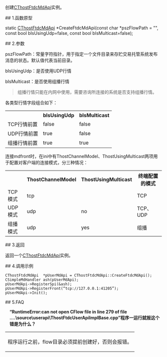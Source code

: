 <p>创建<a href="../_CTHOSTFTDCMDAPI/">CThostFtdcMdApi</a>实例。</p>
<span class="anchor" id="863a3e05-799b-492c-8793-5ca876ce7e1b"></span>
## 1.函数原型
<p>static <a href="../_CTHOSTFTDCMDAPI/">CThostFtdcMdApi</a> *CreateFtdcMdApi(const char *pszFlowPath = "", const bool bIsUsingUdp=false, const bool bIsMulticast=false);</p>
<span class="anchor" id="9752d8c2-90ae-4101-80ad-a95b5a36918d"></span>
## 2.参数
<p>pszFlowPath：常量字符指针，用于指定一个文件目录来存贮交易托管系统发布消息的状态。默认值代表当前目录。</p>
<p>bIsUsingUdp：是否使用UDP行情</p>
<p>bIsMulticast：是否使用组播行情</p>
<blockquote>
<p>组播行情只能在内网中使用，需要咨询所连接的系统是否支持组播行情。</p>
</blockquote>
<p>各类型行情字段组合如下：</p>
<table><tr><th style="TEXT-ALIGN: center;">　</th><th style="TEXT-ALIGN: center;">bIsUsingUdp</th><th style="TEXT-ALIGN: center;">bIsMulticast</th></tr><tr><td style="TEXT-ALIGN: left;">TCP行情前置</td>
<td style="TEXT-ALIGN: left;">false</td>
<td style="TEXT-ALIGN: left;">false</td>
</tr>
<tr><td style="TEXT-ALIGN: left;">UDP行情前置</td>
<td style="TEXT-ALIGN: left;">true</td>
<td style="TEXT-ALIGN: left;">false</td>
</tr>
<tr><td style="TEXT-ALIGN: left;">组播行情前置</td>
<td style="TEXT-ALIGN: left;">true</td>
<td style="TEXT-ALIGN: left;">true</td>
</tr>
</table>
<p>连接mdfront时，在ini中有ThostChannelModel、ThostUsingMulticast两项用于配置对客户端的连接模式，分三种情况：</p>
<table><tr><th style="TEXT-ALIGN: center;">　</th><th style="TEXT-ALIGN: center;">ThostChannelModel</th><th style="TEXT-ALIGN: center;">ThostUsingMulticast</th><th style="TEXT-ALIGN: center;">终端配置的模式</th></tr><tr><td style="TEXT-ALIGN: left;">TCP模式</td>
<td style="TEXT-ALIGN: left;">tcp</td>
<td style="TEXT-ALIGN: left;">　</td>
<td style="TEXT-ALIGN: left;">TCP</td>
</tr>
<tr><td style="TEXT-ALIGN: left;">UDP模式</td>
<td style="TEXT-ALIGN: left;">udp</td>
<td style="TEXT-ALIGN: left;">no</td>
<td style="TEXT-ALIGN: left;">TCP、UDP</td>
</tr>
<tr><td style="TEXT-ALIGN: left;">组播模式</td>
<td style="TEXT-ALIGN: left;">udp</td>
<td style="TEXT-ALIGN: left;">yes</td>
<td style="TEXT-ALIGN: left;">组播</td>
</tr>
</table>
<span class="anchor" id="8f5df5c6-e057-47b1-9e1b-102aebf75f99"></span>
## 3.返回
<p>返回一个<a href="../_CTHOSTFTDCMDAPI/">CThostFtdcMdApi</a>实例。</p>
<span class="anchor" id="0acdbd39-0f08-4a17-91dd-38a8c884b673"></span>
## 4.调用示例
<pre><code>CThostFtdcMdApi  *pUserMdApi = CThostFtdcMdApi::CreateFtdcMdApi();
CSimpleMdHandler ash(pUserMdApi);
pUserMdApi-&gt;RegisterSpi(&amp;ash);
pUserMdApi-&gt;RegisterFront(“tcp://127.0.0.1:41205”);
pUserMdApi-&gt;Init();
</code></pre>
<span class="anchor" id="f1b2d0ff-77c4-4829-9393-1f24c2152e19"></span>
## 5.FAQ
<p><div class="region_i"><p class="region_header" id="region_header_1" style="padding-left: 1em;font-weight : bold;text-indent: 0px;text-align: left;">“RuntimeError:can not open CFlow file in line 279 of file ....\source\userapi\ThostFtdcUserApiImplBase.cpp”程序一运行就报这个错是为什么？</p><div class="region_panel" id="region_panel_1" style="display:block;"><table><tr><td>
<p>程序运行之前，flow目录必须提前创建好，否则会报错。</p>
</td></tr></table>
</div><p class="region_tail" id="region_tail_1" style="border-top-color:transparent;border-bottom-width:0;"></p></div></p>
